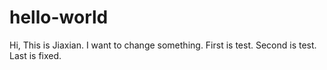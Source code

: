 # hello-world
Hi, This is Jiaxian. I want to change something.
First is test.
Second is test.
Last  is fixed.
